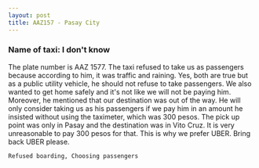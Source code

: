```yaml
---
layout: post
title: AAZ157 - Pasay City
---
```


### Name of taxi: I don't know

The plate number is AAZ 1577. The taxi refused to take us as passengers because according to him, it was traffic and raining. Yes, both are true but as a public utility vehicle, he should not refuse to take passengers. We also wanted to get home safely and it's not like we will not be paying him. Moreover, he mentioned that our destination was out of the way. He will only consider taking us as his passengers if we pay him in an amount he insisted without using the taximeter, which was 300 pesos. The pick up point was only in Pasay and the destination was in Vito Cruz. It is very unreasonable to pay 300 pesos for that. This is why we prefer UBER. Bring back UBER please. 

```Refused boarding, Choosing passengers```
